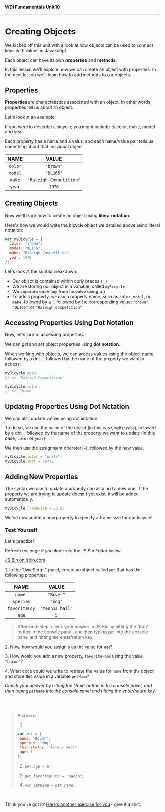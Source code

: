 **WDI Fundamentals Unit 10**

---

# Creating Objects

We kicked off this unit with a look at how objects can be used to connect keys with values in JavaScript.

Each object can have its own **properties** and **methods**.

In this lesson we'll explore how we can create an object with properties. In the next lesson we'll learn how to add methods to our objects.

## Properties
**Properties** are characteristics associated with an object. In other words, properties tell us about an object.

Let's look at an example:

If you were to describe a bicycle, you might include its color, make, model and year.

Each property has a name and a value, and each name/value pair tells us something about that individual object.

| NAME  | VALUE  |
|:-:    |:-:     |
| `color` |  `"brown"` |
| `model`  |  `"DL165"` |
| `make`  |  `"Raleigh Competition"` |
| `year`  |  `1976` |
 


## Creating Objects
Now we'll learn how to create an object using **literal notation**.

Here's how we would write the bicycle object we detailed above using literal notation:

```js
var myBicycle = {
  color: "brown",
  model: "DL165",
  make: "Raleigh Competition",
  year: 1976
};
```

Let's look at the syntax breakdown:

*   Our object is contained within curly braces `{ }`
*   We are storing our object in a variable, called `myBicycle`
*   We separate each key from its value using a `:`
*   To add a property, we use a property name, such as `color`, `model`, or `make`, followed by a `:`, followed by the corresponding value: `"brown"`, `"DL165"`, or `"Raleigh Competition"`.


## Accessing Properties Using Dot Notation
Now, let's turn to accessing properties.

We can _get_ and _set_ object properties using **dot notation**.

When working with objects, we can access values using the object name, followed by a dot `.`, followed by the name of the property we want to access:

```js
myBicycle.make;  
// => "Raleigh Competition"

myBicycle.color; 
// => "brown"
```

## Updating Properties Using Dot Notation
We can also update values using dot notation.

To do so, we use the name of the object (in this case, `myBicycle`), followed by a dot `.` followed by the name of the property we want to update (in this case, `color` or `year`).

We then use the assignment operator (`=`), followed by the new value.

```js
myBicycle.color = "white";
myBicycle.year = 1977;
```

## Adding New Properties
The syntax we use to update a property can also add a new one. If the property we are trying to update doesn't yet exist, it will be added automatically.

```js
myBicycle.frameSize = 23.5;
```

We've now added a new property to specify a frame size for our bicycle!



### Test Yourself

Let's practice!

Refresh the page if you don't see the JS Bin Editor below.

<a class="jsbin-embed" href="http://jsbin.com/qozaziqodu/edit?js,console">JS Bin on jsbin.com</a><script src="https://static.jsbin.com/js/embed.min.js?3.40.3"></script>

1\.  In the "JavaScript" panel, create an object called `pet` that has the following properties:

| NAME  | VALUE  |
|:-:    |:-:     |
| `name ` |  `"Rover"` |
| `species`  |  `"dog"` |
| `favoriteToy`  |  `"tennis ball"` |
| `age`  |  `5` |
	
> After each step, check your answer in JS Bin by hitting the "Run" button in the console panel, and then typing `pet` into the console panel and hitting the enter/return key.

2\. Now, how would you assign `6` as the value for `age`?

3\. How would you add a new property, `favoriteFood` using the value `"bacon"`?

4\. What code could we write to retrieve the value for `name` from the object and store this value in a variable `petName`?

_Check your answer by hitting the "Run" button in the console panel, and then typing `petName` into the console panel and hitting the enter/return key._

<br>
<br>

> Answers: 
> 
> 1)
> 
> ```js
> var pet = {
>  name: "Rover",
>  species: "dog",
>  favoriteToy: "tennis ball",
>  age: 5
>};
>```
>   
> 2) `pet.age = 6;`
> 
> 3) `pet.favoriteFood = "bacon";`
> 
> 4) `var petName = pet.name;`
> 


<br>



Think you've got it? [Here's another exercise for you](creating-objects-exercise.md) - give it a shot.
